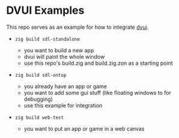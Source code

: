 # DVUI Examples

This repo serves as an example for how to integrate [dvui](https://github.com/david-vanderson/dvui).

- `zig build sdl-standalone`
  - you want to build a new app
  - dvui will paint the whole window
  - use this repo's build.zig and build.zig.zon as a starting point

- `zig build sdl-ontop`
  - you already have an app or game
  - you want to add some gui stuff (like floating windows to for debugging)
  - use this example for integration

- `zig build web-test`
  - you want to put an app or game in a web canvas

